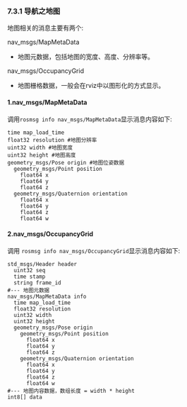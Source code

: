 ### 7.3.1 导航之地图

地图相关的消息主要有两个:

nav\_msgs/MapMetaData

* 地图元数据，包括地图的宽度、高度、分辨率等。

nav\_msgs/OccupancyGrid

* 地图栅格数据，一般会在rviz中以图形化的方式显示。

#### 1.nav\_msgs/MapMetaData

调用`rosmsg info nav_msgs/MapMetaData`显示消息内容如下:

```
time map_load_time
float32 resolution #地图分辨率
uint32 width #地图宽度
uint32 height #地图高度
geometry_msgs/Pose origin #地图位姿数据
  geometry_msgs/Point position
    float64 x
    float64 y
    float64 z
  geometry_msgs/Quaternion orientation
    float64 x
    float64 y
    float64 z
    float64 w
```

#### 2.nav\_msgs/OccupancyGrid

调用 `rosmsg info nav_msgs/OccupancyGrid`显示消息内容如下:

```
std_msgs/Header header
  uint32 seq
  time stamp
  string frame_id
#--- 地图元数据
nav_msgs/MapMetaData info
  time map_load_time
  float32 resolution
  uint32 width
  uint32 height
  geometry_msgs/Pose origin
    geometry_msgs/Point position
      float64 x
      float64 y
      float64 z
    geometry_msgs/Quaternion orientation
      float64 x
      float64 y
      float64 z
      float64 w
#--- 地图内容数据，数组长度 = width * height
int8[] data
```




